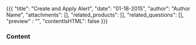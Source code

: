 {{{
  "title": "Create and Apply Alert",
  "date": "01-18-2015",
  "author": "Author Name",
  "attachments": [],
  "related_products": [],
  "related_questions": [],
  "preview" : "",
  "contentIsHTML": false
}}}

### Content